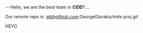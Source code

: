 -- Hello, we are the best team in **CEID**?....

Our remote repo is: git@github.com:GeorgeGlarakis/mds-proj.git

HEYO